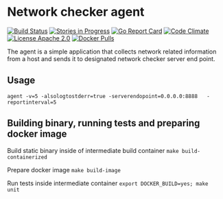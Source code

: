 # Network checker agent

[![Build Status](https://goo.gl/ZeP2WM)](https://goo.gl/gQxrfz)
[![Stories in Progress](https://goo.gl/D8FyiN)](https://goo.gl/kJ8CYj)
[![Go Report Card](https://goo.gl/eHnKRa)](https://goo.gl/Q6HZdP)
[![Code Climate](https://goo.gl/51gpev)](https://goo.gl/n5nWM4)
[![License Apache 2.0](https://goo.gl/joRzTI)](https://goo.gl/QKY5kg)
[![Docker Pulls](https://goo.gl/bsXWBB)](https://goo.gl/U0l9UK)

The agent is a simple application that collects network related information
from a host and sends it to designated network checker server end point.

## Usage

`agent -v=5 -alsologtostderr=true -serverendopoint=0.0.0.0:8888  
-reportinterval=5`

## Building binary, running tests and preparing docker image

Build static binary inside of intermediate build container
`make build-containerized`

Prepare docker image
`make build-image`

Run tests inside intermediate container
`export DOCKER_BUILD=yes; make unit`
